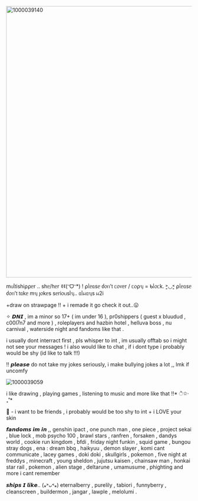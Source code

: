 <img width="736" height="736" alt="1000039140" src="https://github.com/user-attachments/assets/2d4f5b50-18bb-420e-b94d-c1b291ba947e" />

mᥙᥣ𝗍іsһі⍴⍴ᥱr .. sһᥱ/һᥱr  ꉂꉂ(ᵔᗜᵔ*)            ! ⍴ᥣᥱᥲsᥱ ძ᥆ᥒ'𝗍
ᥴ᥆᥎ᥱr / ᥴ᥆⍴ᥡ = ᑲᥣ᥆ᥴk.          ˃͈◡˂͈ ⍴ᥣᥱᥲsᥱ ძ᥆ᥒ'𝗍 𝗍ᥲkᥱ mᥡ ȷ᥆kᥱs sᥱrі᥆ᥙsᥣᥡ..      ᥲᥣᥕᥲᥡs ᥕ2і


+draw on strawpage !! + i remade it go check it out..😛


✧ 𝘿𝙉𝙄 , im a minor so 17+ ( im under 16 ), pr0shippers ( guest x bluudud , c00l7n7 and more ) , roleplayers and hazbin hotel , helluva boss , nu carnival , waterside night and fandoms like that .


i usually dont interract first , pls whisper to int , im usually offtab so i might not see your messages !
i also would like to chat , if i dont type i probably would be shy (id like to talk !!!)

!! 𝙥𝙡𝙚𝙖𝙨𝙚 do not take my jokes seriously, i make bullying jokes a lot ,, lmk if uncomfy

![1000039059](https://github.com/user-attachments/assets/fdafbeee-e9ef-4759-b24d-558322676666)

i like drawing , playing games , listening to music and more like that !!*   ੈ✩‧₊˚*  


👑 - i want to be friends , i probably would be too shy to int + i LOVE your skin 


𝙛𝙖𝙣𝙙𝙤𝙢𝙨 𝙞𝙢 𝙞𝙣 ,, genshin ipact , one punch man , one piece , project sekai , blue lock , mob psycho 100 , brawl stars , ranfren , forsaken , dandys world , cookie run kingdom , bfdi , friday night funkin , squid game , bungou stray dogs , ena : dream bbq , haikyuu , demon slayer , komi cant communicate , lacey games , doki doki , skullgirls , pokemon , five night at freddys , minecraft , young sheldon , jujutsu kaisen , chainsaw man , honkai star rail , pokemon , alien stage , deltarune , umamusume , phighting and more i cant remember


𝙨𝙝𝙞𝙥𝙨 𝙄 𝙡𝙞𝙠𝙚.. (⁎˃ᴗ˂⁎)
eternalberry , purelily , tabiori , funnyberry , cleanscreen , buildermon , jangar , lawple , melolumi .
<!--
**revvxn/revvxn** is a ✨ _special_ ✨ repository because its `README.md` (this file) appears on your GitHub profile.

Here are some ideas to get you started:

- 🔭 I’m currently working on ...
- 🌱 I’m currently learning ...
- 👯 I’m looking to collaborate on ...
- 🤔 I’m looking for help with ...
- 💬 Ask me about ...
- 📫 How to reach me: ...
- 😄 Pronouns: ...
- ⚡ Fun fact: ...
-->
